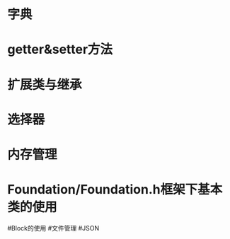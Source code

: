 # 字典
# getter&setter方法
# 扩展类与继承
# 选择器
# 内存管理
# Foundation/Foundation.h框架下基本类的使用
#Block的使用
#文件管理
#JSON
